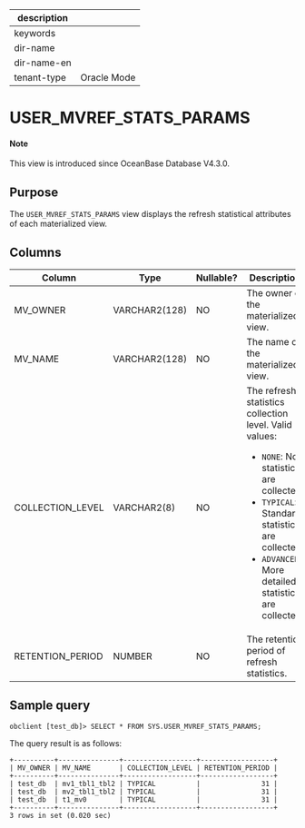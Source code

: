 | description ||
|---|---|
| keywords ||
| dir-name ||
| dir-name-en ||
| tenant-type | Oracle Mode |

# USER_MVREF_STATS_PARAMS

<main id="notice" type='explain'>
<h4>Note</h4>
<p>This view is introduced since OceanBase Database V4.3.0. </p>
</main>

## Purpose

The `USER_MVREF_STATS_PARAMS` view displays the refresh statistical attributes of each materialized view.

## Columns

| **Column** | **Type** | **Nullable?** | **Description** |
| --- | --- | --- | --- |
| MV_OWNER | VARCHAR2(128) | NO | The owner of the materialized view. |
| MV_NAME | VARCHAR2(128) | NO | The name of the materialized view. |
| COLLECTION_LEVEL | VARCHAR2(8) | NO | The refresh statistics collection level. Valid values:<ul><li>`NONE`: No statistics are collected.   </li><li>`TYPICAL`: Standard statistics are collected.  </li><li>`ADVANCED`: More detailed statistics are collected.  </li></ul> |
| RETENTION_PERIOD | NUMBER | NO | The retention period of refresh statistics. |

## Sample query

```shell
obclient [test_db]> SELECT * FROM SYS.USER_MVREF_STATS_PARAMS;
```

The query result is as follows:

```shell
+----------+---------------+------------------+------------------+
| MV_OWNER | MV_NAME       | COLLECTION_LEVEL | RETENTION_PERIOD |
+----------+---------------+------------------+------------------+
| test_db  | mv1_tbl1_tbl2 | TYPICAL          |               31 |
| test_db  | mv2_tbl1_tbl2 | TYPICAL          |               31 |
| test_db  | t1_mv0        | TYPICAL          |               31 |
+----------+---------------+------------------+------------------+
3 rows in set (0.020 sec)
```
